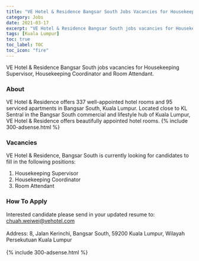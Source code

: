```yaml
---
title: "VE Hotel & Residence Bangsar South Jobs Vacancies for Housekeeping and Room Attendant" 
category: Jobs 
date: 2021-03-17
excerpt: "VE Hotel & Residence Bangsar South jobs vacancies for Housekeeping Supervisor, Housekeeping Coordinator and Room Attendant" 
tags: [Kuala Lumpur] 
toc: true 
toc_label: TOC 
toc_icon: "fire" 
--- 
```


VE Hotel & Residence Bangsar South jobs vacancies for Housekeeping Supervisor, Housekeeping Coordinator and Room Attendant.

### About
VE Hotel & Residence offers 337 well-appointed hotel rooms and 95 serviced apartments in Bangsar South, Kuala Lumpur. Located close to KL Sentral in the Bangsar South commercial and lifestyle hub of Kuala Lumpur, VE Hotel & Residence offers beautifully appointed hotel rooms.
{% include 300-adsense.html %} 

### Vacancies
VE Hotel & Residence, Bangsar South is currently looking for candidates to fill in the following positions:

1. Housekeeping Supervisor
2. Housekeeping Coordinator
3. Room Attendant

### How To Apply
Interested candidate please send in your updated resume to:
chuah.weiwei@vehotel.com
<br/><br/>
Address: 8, Jalan Kerinchi, Bangsar South, 59200 Kuala Lumpur, Wilayah Persekutuan Kuala Lumpur<br/><br/>
{% include 300-adsense.html %} 